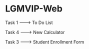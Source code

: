 # LGMVIP-Web

Task 1 ---> To Do List 

Task 4 ---> New Calculator

Task 3 ---> Student Enrollment Form
